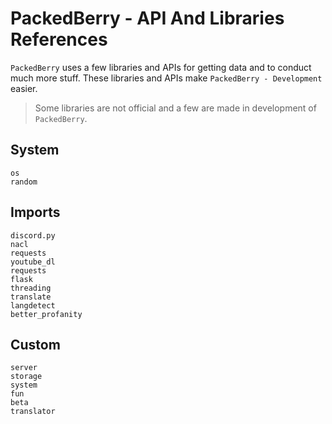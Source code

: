 # PackedBerry - API And Libraries References

`PackedBerry` uses a few libraries and APIs for getting data and to conduct much more stuff.
These libraries and APIs make `PackedBerry - Development` easier.

> Some libraries are not official and a few are made in development of `PackedBerry`.

## System
```
os
random
```

## Imports
```
discord.py
nacl
requests
youtube_dl
requests
flask
threading
translate
langdetect
better_profanity
```

## Custom
```
server
storage
system
fun
beta
translator
```
